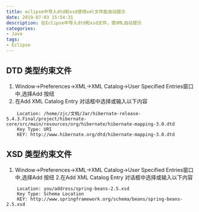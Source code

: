 ```yaml
---
title: eclipse中导入dtd和xsd使得xml文件能自动提示
date: 2019-07-03 15:54:31
description: 在Eclipse中导入dtd和xsd文件，使XML自动提示
categories:
- Java
tags:
- Eclipse
---
```

##	DTD 类型约束文件
1. Window->Preferences->XML->XML Catalog->User Specified Entries窗口中,选择Add 按纽
2. 在Add XML Catalog Entry 对话框中选择或输入以下内容
```
    Location: /home/zjc/文档/Jar/hibernate-release-5.4.3.Final/project/hibernate-core/src/main/resources/org/hibernate/hibernate-mapping-3.0.dtd
    Key Type: URI
    KEY: http://www.hibernate.org/dtd/hibernate-mapping-3.0.dtd
```

##	XSD 类型约束文件
1. Window->Preferences->XML->XML Catalog->User Specified Entries窗口中,选择Add 按纽
2.在Add XML Catalog Entry 对话框中选择或输入以下内容
```
    Location: you/address/spring-beans-2.5.xsd
    Key Type: Schema Location
    KEY: http://www.springframework.org/schema/beans/spring-beans-2.5.xsd
```
